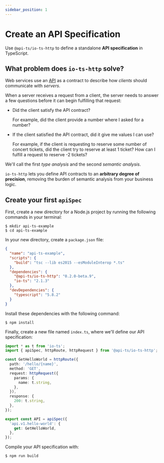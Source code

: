 ```yaml
---
sidebar_position: 1
---
```


# Create an API Specification

Use `@api-ts/io-ts-http` to define a standalone **API specification** in TypeScript.

## What problem does `io-ts-http` solve?

Web services use an [API] as a contract to describe how _clients_ should communicate
with _servers_.

When a server receives a request from a client, the server needs to answer a few
questions before it can begin fulfilling that request:

- Did the client satisfy the API contract?

  For example, did the client provide a number where I asked for a number?

- If the client satisfied the API contract, did it give me values I can use?

  For example, if the client is requesting to reserve some number of concert tickets,
  did the client try to reserve at least 1 ticket? How can I fulfill a request to
  reserve -2 tickets?

We'll call the first _type analysis_ and the second _semantic analysis_.

`io-ts-http` lets you define API contracts to an **arbitrary degree of precision**,
removing the burden of semantic analysis from your business logic.

[api]: https://en.wikipedia.org/wiki/API

## Create your first `apiSpec`

First, create a new directory for a Node.js project by running the following commands in
your terminal:

```
$ mkdir api-ts-example
$ cd api-ts-example
```

In your new directory, create a `package.json` file:

```json package.json
{
  "name": "api-ts-example",
  "scripts": {
    "build": "tsc --lib es2015 --esModuleInterop *.ts"
  },
  "dependencies": {
    "@api-ts/io-ts-http": "0.2.0-beta.9",
    "io-ts": "2.1.3"
  },
  "devDependencies": {
    "typescript": "5.8.2"
  }
}
```

Install these dependencies with the following command:

```
$ npm install
```

Finally, create a new file named `index.ts`, where we'll define our API specification:

```typescript index.ts
import * as t from 'io-ts';
import { apiSpec, httpRoute, httpRequest } from '@api-ts/io-ts-http';

const GetHelloWorld = httpRoute({
  path: '/hello/{name}',
  method: 'GET',
  request: httpRequest({
    params: {
      name: t.string,
    },
  }),
  response: {
    200: t.string,
  },
});

export const API = apiSpec({
  'api.v1.hello-world': {
    get: GetHelloWorld,
  },
});
```

Compile your API specification with:

```
$ npm run build
```
